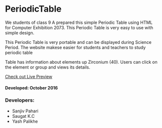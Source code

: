 # PeriodicTable

We students of class 9 A prepared this simple Periodic Table using HTML for Computer Exhibition 2073. This Periodic Table is very easy to use with simple design.

This Periodic Table is very portable and can be displayed during Science Period. 
The website makese easier for students and teachers to study periodic table

Table has information about elements up Zirconium (40). Users can click on the element or group and views its details. 

[Check out Live Preview](https://htmlpreview.github.io/?https://raw.githubusercontent.com/SanjivPahari/PeriodicTable/main/index.html)

#### Developed: October 2016

### Developers:

- Sanjiv Pahari
- Saugat K.C 
- Yash Palikhe


